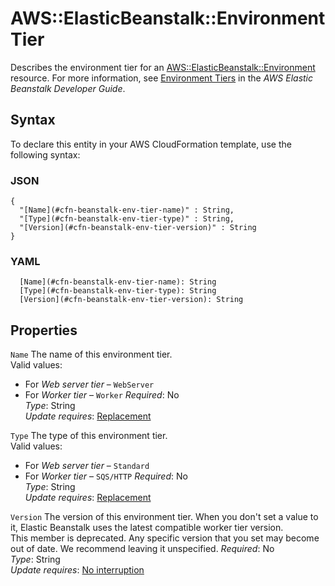 # AWS::ElasticBeanstalk::Environment Tier<a name="aws-properties-beanstalk-environment-tier"></a>

Describes the environment tier for an [AWS::ElasticBeanstalk::Environment](https://docs.aws.amazon.com/AWSCloudFormation/latest/UserGuide/aws-properties-beanstalk-environment.html) resource\. For more information, see [Environment Tiers](https://docs.aws.amazon.com/elasticbeanstalk/latest/dg/using-features-managing-env-tiers.html) in the *AWS Elastic Beanstalk Developer Guide*\.

## Syntax<a name="aws-properties-beanstalk-environment-tier-syntax"></a>

To declare this entity in your AWS CloudFormation template, use the following syntax:

### JSON<a name="aws-properties-beanstalk-environment-tier-syntax.json"></a>

```
{
  "[Name](#cfn-beanstalk-env-tier-name)" : String,
  "[Type](#cfn-beanstalk-env-tier-type)" : String,
  "[Version](#cfn-beanstalk-env-tier-version)" : String
}
```

### YAML<a name="aws-properties-beanstalk-environment-tier-syntax.yaml"></a>

```
  [Name](#cfn-beanstalk-env-tier-name): String
  [Type](#cfn-beanstalk-env-tier-type): String
  [Version](#cfn-beanstalk-env-tier-version): String
```

## Properties<a name="aws-properties-beanstalk-environment-tier-properties"></a>

`Name`  <a name="cfn-beanstalk-env-tier-name"></a>
The name of this environment tier\.  
Valid values:  
+ For *Web server tier* – `WebServer` 
+ For *Worker tier* – `Worker` 
*Required*: No  
*Type*: String  
*Update requires*: [Replacement](https://docs.aws.amazon.com/AWSCloudFormation/latest/UserGuide/using-cfn-updating-stacks-update-behaviors.html#update-replacement)

`Type`  <a name="cfn-beanstalk-env-tier-type"></a>
The type of this environment tier\.  
Valid values:  
+ For *Web server tier* – `Standard` 
+ For *Worker tier* – `SQS/HTTP` 
*Required*: No  
*Type*: String  
*Update requires*: [Replacement](https://docs.aws.amazon.com/AWSCloudFormation/latest/UserGuide/using-cfn-updating-stacks-update-behaviors.html#update-replacement)

`Version`  <a name="cfn-beanstalk-env-tier-version"></a>
The version of this environment tier\. When you don't set a value to it, Elastic Beanstalk uses the latest compatible worker tier version\.  
This member is deprecated\. Any specific version that you set may become out of date\. We recommend leaving it unspecified\.
*Required*: No  
*Type*: String  
*Update requires*: [No interruption](https://docs.aws.amazon.com/AWSCloudFormation/latest/UserGuide/using-cfn-updating-stacks-update-behaviors.html#update-no-interrupt)